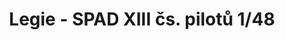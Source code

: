 ---
layout: product
title: "Legie - SPAD XIII čs. pilotů  1/48"
price: "3000" 
desc: "Maketa"
img_path: "/assets/img/11123.jpg"
brand: "EDUARD"
available: true
special_offer: false
new: false
soon: false
cat: "010000"
subcat: "010400"
subsubcat: "00"
sifra: "11123"
popular: true
---
